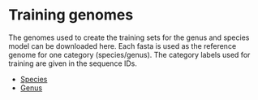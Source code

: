 # Training genomes 
The genomes used to create the training sets for the genus and species model can be downloaded here. Each fasta is used as the reference genome for one category (species/genus). The category labels used for training are given in the sequence IDs. <br>

* [Species](https://mail2sysueducn-my.sharepoint.com/:u:/g/personal/liangqx7_mail2_sysu_edu_cn/Ef2KCiSsSAVGm2rd5KIZFvwB_6ye2S4VH0sKGXr8ur4How?e=zJ2dyl)
* [Genus](https://mail2sysueducn-my.sharepoint.com/:u:/g/personal/liangqx7_mail2_sysu_edu_cn/EaRMN35VGVJCngTRpvfVMxYBuwggNOj9ij52tFncjkeixA?e=KgxG2j)

